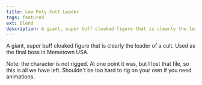 ```yaml
---
title: Low Poly Cult Leader
tags: featured
ext: blend
description: A giant, super buff cloaked figure that is clearly the leader of a cult, used as the final boss in Memetown USA.
---
```

A giant, super buff cloaked figure that is clearly the leader of a cult. Used as the final boss in Memetown USA.

Note: the character is not rigged. At one point it was, but I lost that file, so this is all we have left. Shouldn't be too hard to rig on your own if you need animations.